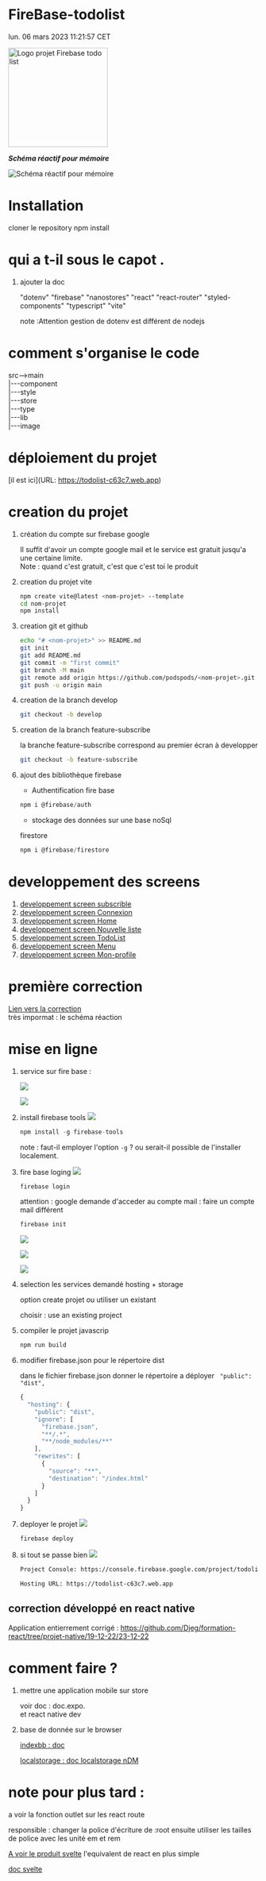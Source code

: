 # FireBase-todolist

lun. 06 mars 2023 11:21:57 CET

<img src="./src/image/Firebase-todolist.png" alt="Logo projet Firebase todo list" width="200"/>

**_Schéma réactif pour mémoire_**

![Schéma réactif pour mémoire](./doc/image/Nanostores.png)

# Installation

cloner le repository
npm install

# qui a t-il sous le capot .

1. ajouter la doc

   "dotenv"
   "firebase"
   "nanostores"
   "react"
   "react-router"
   "styled-components"
   "typescript"
   "vite"

   note :Attention gestion de dotenv est différent de nodejs

# comment s'organise le code

src-->main  
|---component  
 |---style  
 |---store  
|---type  
|---lib  
|---image

# déploiement du projet

[il est ici](URL: https://todolist-c63c7.web.app)

# creation du projet

1. création du compte sur firebase google

   Il suffit d'avoir un compte google mail et le service est gratuit jusqu'a une certaine limite.  
   Note : quand c'est gratuit, c'est que c'est toi le produit

1. creation du projet vite

   ```sh
   npm create vite@latest <nom-projet> --template
   cd nom-projet
   npm install
   ```

1. creation git et github

   ```bash
   echo "# <nom-projet>" >> README.md
   git init
   git add README.md
   git commit -m "first commit"
   git branch -M main
   git remote add origin https://github.com/podspods/<nom-projet>.git
   git push -u origin main
   ```

1. creation de la branch develop

   ```sh
   git checkout -b develop
   ```

1. creation de la branch feature-subscribe

   la branche feature-subscribe correspond au premier écran à developper

   ```sh
   git checkout -b feature-subscribe
   ```

1. ajout des bibliothèque firebase

   - Authentification fire base

   ```js
   npm i @firebase/auth
   ```

   - stockage des données sur une base noSql

   firestore

   ```js
   npm i @firebase/firestore
   ```

# developpement des screens

1. [developpement screen subscrible](./doc/screen-subscribe.md)
1. [developpement screen Connexion](./doc/screen-connexion.md)
1. [developpement screen Home](./doc/screen-Home.md)
1. [developpement screen Nouvelle liste](./doc/screen-NewList.md)
1. [developpement screen TodoList](./doc/screen-TodoList.md)
1. [developpement screen Menu](./doc/screen-Menu.md)
1. [developpement screen Mon-profile](./doc/screen-user-profile.md)

# première correction

[Lien vers la correction](https://github.com/Djeg/formation-react/tree/session-projet/06-03-23/10-03-23)  
très impormat : le schéma réaction

# mise en ligne

1. service sur fire base :

   ![](./doc/image/service-hosting.png)

   ![](./doc/image/hosting.png)

1. install firebase tools
   ![](./doc/image/config-firebase-hosting.png)

   ```js
   npm install -g firebase-tools
   ```

   note : faut-il employer l'option `-g` ? ou serait-il possible de l'installer localement.

1. fire base loging
   ![](./doc/image/config-firebase-hosting-1.png)

   ```sh
   firebase login
   ```

   attention : google demande d'acceder au compte mail : faire un compte mail différent

   ```sh
   firebase init
   ```

   ![](./doc/image/firebase-config-feature.png)

   ![](./doc/image/firebase-config-project-id.png)

   ![](./doc/image/firebase-setup.png)

1. selection les services demandé
   hosting + storage

   option create projet ou utiliser un existant

   choisir : use an existing project

1. compiler le projet javascrip

   ```js
   npm run build
   ```

1. modifier firebase.json pour le répertoire dist

   dans le fichier firebase.json donner le répertoire a déployer
   ` "public": "dist",`

   ```js
   {
     "hosting": {
       "public": "dist",
       "ignore": [
         "firebase.json",
         "**/.*",
         "**/node_modules/**"
       ],
       "rewrites": [
         {
           "source": "**",
           "destination": "/index.html"
         }
       ]
     }
   }
   ```

1. deployer le projet
   ![](./doc/image/firebase-deploy.png)

   ```js
   firebase deploy
   ```

1. si tout se passe bien
   ![](./doc/image/firebase-deploy-result.png)

   ```sh
   Project Console: https://console.firebase.google.com/project/todolist-c63c7/overview

   ```

   ```sh
   Hosting URL: https://todolist-c63c7.web.app
   ```

## correction développé en react native

Application entierrement corrigé : https://github.com/Djeg/formation-react/tree/projet-native/19-12-22/23-12-22

# comment faire ?

1. mettre une application mobile sur store

   voir doc : doc.expo.  
   et react native dev

1. base de donnée sur le browser

   [indexbb : doc](https://developer.mozilla.org/fr/docs/Web/API/IndexedDB_API)

   [localstorage : doc localstorage nDM](https://developer.mozilla.org/en-US/docs/Web/API/Window/localStorage)

# note pour plus tard :

a voir la fonction outlet sur les react route

responsible : changer la police d'écriture de :root
ensuite utiliser les tailles de police avec les unité em et rem

[A voir le produit svelte](https://svelte.dev/) l'equivalent de react en plus simple

[doc svelte](https://svelte.dev/docs)
